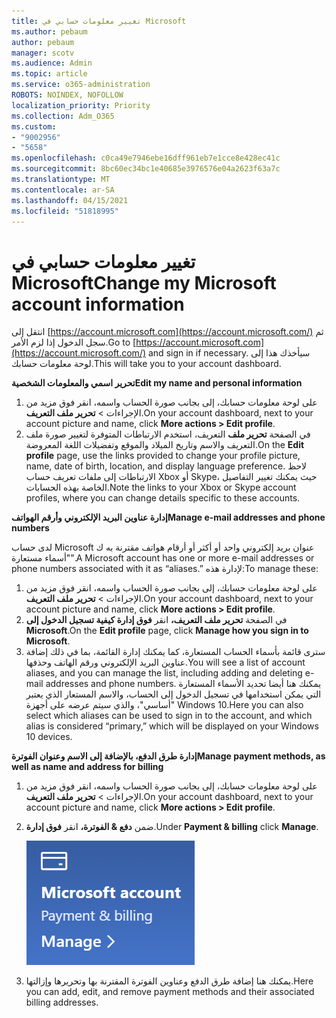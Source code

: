 ```yaml
---
title: تغيير معلومات حسابي في Microsoft
ms.author: pebaum
author: pebaum
manager: scotv
ms.audience: Admin
ms.topic: article
ms.service: o365-administration
ROBOTS: NOINDEX, NOFOLLOW
localization_priority: Priority
ms.collection: Adm_O365
ms.custom:
- "9002956"
- "5658"
ms.openlocfilehash: c0ca49e7946ebe16dff961eb7e1cce8e428ec41c
ms.sourcegitcommit: 8bc60ec34bc1e40685e3976576e04a2623f63a7c
ms.translationtype: MT
ms.contentlocale: ar-SA
ms.lasthandoff: 04/15/2021
ms.locfileid: "51818995"
---
```

# <a name="change-my-microsoft-account-information"></a><span data-ttu-id="6534b-102">تغيير معلومات حسابي في Microsoft</span><span class="sxs-lookup"><span data-stu-id="6534b-102">Change my Microsoft account information</span></span>

<span data-ttu-id="6534b-103">انتقل إلى [https://account.microsoft.com](https://account.microsoft.com/) ثم سجل الدخول إذا لزم الأمر.</span><span class="sxs-lookup"><span data-stu-id="6534b-103">Go to [https://account.microsoft.com](https://account.microsoft.com/) and sign in if necessary.</span></span> <span data-ttu-id="6534b-104">سيأخذك هذا إلى لوحة معلومات حسابك.</span><span class="sxs-lookup"><span data-stu-id="6534b-104">This will take you to your account dashboard.</span></span>  

<span data-ttu-id="6534b-105">**تحرير اسمي والمعلومات الشخصية**</span><span class="sxs-lookup"><span data-stu-id="6534b-105">**Edit my name and personal information**</span></span>

1. <span data-ttu-id="6534b-106">على لوحة معلومات حسابك، إلى بجانب صورة الحساب واسمه، انقر فوق مزيد من الإجراءات > **تحرير ملف التعريف**.</span><span class="sxs-lookup"><span data-stu-id="6534b-106">On your account dashboard, next to your account picture and name, click **More actions > Edit profile**.</span></span>
2. <span data-ttu-id="6534b-107">في الصفحة **تحرير ملف** التعريف، استخدم الارتباطات المتوفرة لتغيير صورة ملف التعريف والاسم وتاريخ الميلاد والموقع وتفضيلات اللغة المعروضة.</span><span class="sxs-lookup"><span data-stu-id="6534b-107">On the **Edit profile** page, use the links provided to change your profile picture, name, date of birth, location, and display language preference.</span></span> <span data-ttu-id="6534b-108">لاحظ الارتباطات إلى ملفات تعريف حساب Xbox أو Skype، حيث يمكنك تغيير التفاصيل الخاصة بهذه الحسابات.</span><span class="sxs-lookup"><span data-stu-id="6534b-108">Note the links to your Xbox or Skype account profiles, where you can change details specific to these accounts.</span></span>

<span data-ttu-id="6534b-109">**إدارة عناوين البريد الإلكتروني وأرقم الهواتف**</span><span class="sxs-lookup"><span data-stu-id="6534b-109">**Manage e-mail addresses and phone numbers**</span></span>

<span data-ttu-id="6534b-110">لدى حساب Microsoft عنوان بريد إلكتروني واحد أو أكثر أو أرقام هواتف مقترنة به ك "أسماء مستعارة".</span><span class="sxs-lookup"><span data-stu-id="6534b-110">A Microsoft account has one or more e-mail addresses or phone numbers associated with it as “aliases.”</span></span> <span data-ttu-id="6534b-111">لإدارة هذه:</span><span class="sxs-lookup"><span data-stu-id="6534b-111">To manage these:</span></span>

1. <span data-ttu-id="6534b-112">على لوحة معلومات حسابك، إلى بجانب صورة الحساب واسمه، انقر فوق مزيد من الإجراءات > **تحرير ملف التعريف**.</span><span class="sxs-lookup"><span data-stu-id="6534b-112">On your account dashboard, next to your account picture and name, click **More actions > Edit profile**.</span></span>
2. <span data-ttu-id="6534b-113">في الصفحة **تحرير ملف التعريف،** انقر **فوق إدارة كيفية تسجيل الدخول إلى Microsoft**.</span><span class="sxs-lookup"><span data-stu-id="6534b-113">On the **Edit profile** page, click **Manage how you sign in to Microsoft**.</span></span> 
3. <span data-ttu-id="6534b-114">سترى قائمة بأسماء الحساب المستعارة، كما يمكنك إدارة القائمة، بما في ذلك إضافة عناوين البريد الإلكتروني ورقم الهاتف وحذفها.</span><span class="sxs-lookup"><span data-stu-id="6534b-114">You will see a list of account aliases, and you can manage the list, including adding and deleting e-mail addresses and phone numbers.</span></span> <span data-ttu-id="6534b-115">يمكنك هنا أيضا تحديد الأسماء المستعارة التي يمكن استخدامها في تسجيل الدخول إلى الحساب، والاسم المستعار الذي يعتبر "أساسي"، والذي سيتم عرضه على أجهزة Windows 10.</span><span class="sxs-lookup"><span data-stu-id="6534b-115">Here you can also select which aliases can be used to sign in to the account, and which alias is considered “primary,” which will be displayed on your Windows 10 devices.</span></span>

<span data-ttu-id="6534b-116">**إدارة طرق الدفع، بالإضافة إلى الاسم وعنوان الفوترة**</span><span class="sxs-lookup"><span data-stu-id="6534b-116">**Manage payment methods, as well as name and address for billing**</span></span> 

1. <span data-ttu-id="6534b-117">على لوحة معلومات حسابك، إلى بجانب صورة الحساب واسمه، انقر فوق مزيد من الإجراءات > **تحرير ملف التعريف**.</span><span class="sxs-lookup"><span data-stu-id="6534b-117">On your account dashboard, next to your account picture and name, click **More actions > Edit profile**.</span></span>
2. <span data-ttu-id="6534b-118">ضمن **دفع & الفوترة،** انقر **فوق إدارة**.</span><span class="sxs-lookup"><span data-stu-id="6534b-118">Under **Payment & billing** click **Manage**.</span></span>

    ![إدارة الدفعات و الفوترة](media/manage-account.png)

3. <span data-ttu-id="6534b-120">يمكنك هنا إضافة طرق الدفع وعناوين الفوترة المقترنة بها وتحريرها وإزالتها.</span><span class="sxs-lookup"><span data-stu-id="6534b-120">Here you can add, edit, and remove payment methods and their associated billing addresses.</span></span> 
